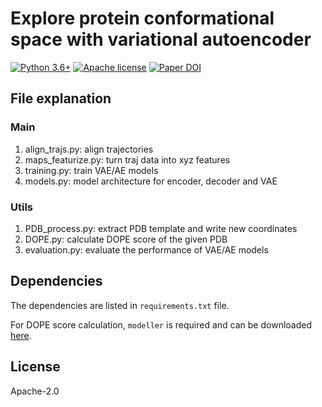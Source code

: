 # Explore protein conformational space with variational autoencoder

[![Python 3.6+](https://img.shields.io/badge/python-3.6+-blue.svg)](https://www.python.org/downloads/release/python-360/) [![Apache license](https://img.shields.io/github/license/smu-tao-group/protein-VAE)]() [![Paper DOI](https://zenodo.org/badge/DOI/10.3389/fmolb.2021.781635.svg)](https://www.frontiersin.org/articles/10.3389/fmolb.2021.781635)

## File explanation

### Main

1. align_trajs.py: align trajectories
2. maps_featurize.py: turn traj data into xyz features
3. training.py: train VAE/AE models
4. models.py: model architecture for encoder, decoder and VAE

### Utils

1. PDB_process.py: extract PDB template and write new coordinates
2. DOPE.py: calculate DOPE score of the given PDB
3. evaluation.py: evaluate the performance of VAE/AE models

## Dependencies

The dependencies are listed in `requirements.txt` file. 

For DOPE score calculation, `modeller` is required and can be downloaded [here](https://salilab.org/modeller/download_installation.html).  

## License

Apache-2.0

